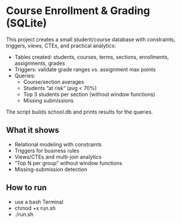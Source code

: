 # Course Enrollment & Grading (SQLite)

This project creates a small student/course database with constraints, triggers, views, CTEs, and practical analytics:

- Tables created: students, courses, terms, sections, enrollments, assignments, grades
- Triggers: validate grade ranges vs. assignment max points
- Queries:
     - Course/section averages
     - Students “at risk” (avg < 70%)
     - Top 3 students per section (without window functions)
     - Missing submissions

The script builds school.db and prints results for the queries. 

## What it shows
- Relational modeling with constraints
- Triggers for business rules
- Views/CTEs and multi-join analytics
- “Top N per group” without window functions
- Missing-submission detection

## How to run
-  use a bash Terminal
-  chmod +x run.sh
-  ./run.sh


